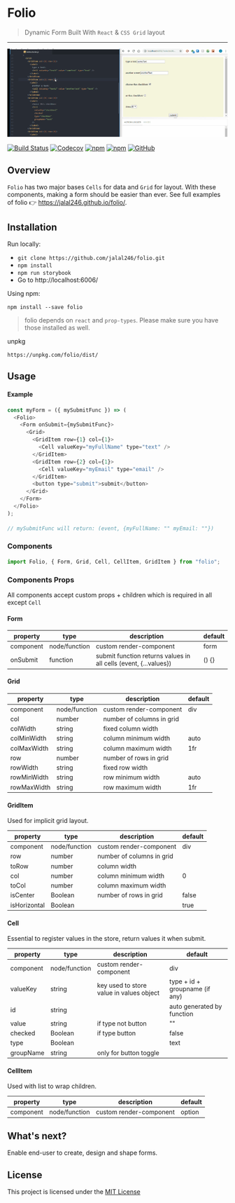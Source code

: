 # Folio

> Dynamic Form Built With `React` & `CSS Grid` layout

<hr />

<!-- gif made by: https://github.com/NickeManarin/ScreenToGif/wiki/help  -->

![live example](https://raw.githubusercontent.com/jalal246/folio/master/folio-demo.gif)

[![Build Status](https://travis-ci.org/jalal246/folio.svg?branch=master)](https://travis-ci.org/jalal246/folio)
[![Codecov](https://img.shields.io/codecov/c/github/codecov/example-python.svg)](https://codecov.io/gh/jalal246/folio)
[![npm](https://img.shields.io/npm/v/:package.svg)](https://www.npmjs.com/package/package/folio)
[![npm](https://img.shields.io/npm/dt/:package.svg)](https://www.npmjs.com/package/package/folio)
[![GitHub](https://img.shields.io/github/license/mashape/apistatus.svg)](https://github.com/jalal246/folio/blob/master/LICENSE)

## Overview

`Folio` has two major bases `Cells` for data and `Grid` for layout. With these components, making a form should be easier than ever. See full examples of folio :point_right: https://jalal246.github.io/folio/.

## Installation

Run locally:

- `git clone https://github.com/jalal246/folio.git`
- `npm install`
- `npm run storybook`
- Go to http://localhost:6006/

Using npm:

```
npm install --save folio
```

> folio depends on `react` and `prop-types`. Please make sure you
> have those installed as well.

unpkg

```
https://unpkg.com/folio/dist/
```

## Usage

#### Example

```js
const myForm = ({ mySubmitFunc }) => (
  <Folio>
    <Form onSubmit={mySubmitFunc}>
      <Grid>
        <GridItem row={1} col={1}>
          <Cell valueKey="myFullName" type="text" />
        </GridItem>
        <GridItem row={2} col={1}>
          <Cell valueKey="myEmail" type="email" />
        </GridItem>
        <button type="submit">submit</button>
      </Grid>
    </Form>
  </Folio>
);

// mySubmitFunc will return: (event, {myFullName: "" myEmail: ""})
```

### Components

```js
import Folio, { Form, Grid, Cell, CellItem, GridItem } from "folio";
```

### Components Props

All components accept custom props + children which is required in all except `Cell`

<!-- all tables were generated via http://www.tablesgenerator.com/markdown_tables -->

#### Form

| property  | type          | description                                                      | default |
| --------- | ------------- | ---------------------------------------------------------------- | ------- |
| component | node/function | custom render-component                                          | form    |
| onSubmit  | function      | submit function returns values in all cells (event, {...values}) | () {}   |

#### Grid

| property    | type          | description               | default |
| ----------- | ------------- | ------------------------- | ------- |
| component   | node/function | custom render-component   | div     |
| col         | number        | number of columns in grid |         |
| colWidth    | string        | fixed column width        |         |
| colMinWidth | string        | column minimum width      | auto    |
| colMaxWidth | string        | column maximum width      | 1fr     |
| row         | number        | number of rows in grid    |         |
| rowWidth    | string        | fixed row width           |         |
| rowMinWidth | string        | row minimum width         | auto    |
| rowMaxWidth | string        | row maximum width         | 1fr     |

#### GridItem

Used for implicit grid layout.

| property     | type          | description               | default |
| ------------ | ------------- | ------------------------- | ------- |
| component    | node/function | custom render-component   | div     |
| row          | number        | number of columns in grid |         |
| toRow        | number        | column width              |         |
| col          | number        | column minimum width      | 0       |
| toCol        | number        | column maximum width      |         |
| isCenter     | Boolean       | number of rows in grid    | false   |
| isHorizontal | Boolean       |                           | true    |

#### Cell

Essential to register values in the store, return values it when submit.

| property  | type          | description                              | default                        |
| --------- | ------------- | ---------------------------------------- | ------------------------------ |
| component | node/function | custom render-component                  | div                            |
| valueKey  | string        | key used to store value in values object | type + id + groupname (if any) |
| id        | string        |                                          | auto generated by function     |
| value     | string        | if type not button                       | ""                             |
| checked   | Boolean       | if type button                           | false                          |
| type      | Boolean       |                                          | text                           |
| groupName | string        | only for button toggle                   |                                |

#### CellItem

Used with list to wrap children.

| property  | type          | description             | default |
| --------- | ------------- | ----------------------- | ------- |
| component | node/function | custom render-component | option  |

## What's next?

Enable end-user to create, design and shape forms.

## License

This project is licensed under the [MIT License](https://github.com/jalal246/folio/blob/master/LICENSE)
